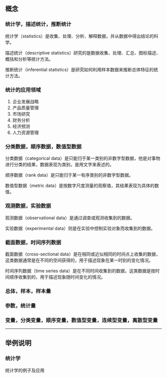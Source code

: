 ## 概念

### 统计学，描述统计，推断统计

统计学（statistics）是收集、处理、分析、解释数据，并从数据中得出结论的科学。

描述统计（descriptive statistics）研究的是数据收集、处理、汇总、图标描述、概括和分析等统计方法。

推断统计（inferential statistics）是研究如何利用样本数据来推断总体特征的统计方法。

### 统计的应用领域

1. 企业发展战略
2. 产品质量管理
3. 市场研究
4. 财务分析
5. 经济预测
6. 人力资源管理

### 分类数据，顺序数据，数值型数据

分类数据（categorical data）是只能归于某一类别的非数字型数据，他是对事物进行分类的结果，数据表现为类别，是用文字来表述的。

顺序数据（rank data）是只能归于某一有序类别的非数字型数据。

数值型数据（metric data）是按数字尺度测量的观察值，其结果表现为具体的数值。

### 观测数据，实验数据

观测数据（observational data）是通过调查或观测收集到的数据。

实验数据（experimental data）则是在实验中控制实验对象而收集到的数据。

### 截面数据，时间序列数据

截面数据（cross-sectional data）是在相同或近似相同的时间点上收集的数据，这类数据通常是在不同的空间获得的，用于描述现象在某一时刻的变化情况。

时间序列数据（time series data）是在不同时间收集到的数据，这类数据是按时间顺序收集到的，用于描述现象随时间变化的情况。

### 总体，样本，样本量

### 参数，统计量

### 变量，分类变量，顺序变量，数值型变量，连续型变量，离散型变量

---

## 举例说明

### 统计学

统计学的例子及应用

